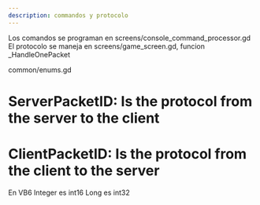 ```yaml
---
description: commandos y protocolo
---
```


Los comandos se programan en screens/console_command_processor.gd
El protocolo se maneja en screens/game_screen.gd, funcion _HandleOnePacket

common/enums.gd
# ServerPacketID: Is the protocol from the server to the client
# ClientPacketID: Is the protocol from the client to the server

En VB6
Integer es int16
Long es int32
